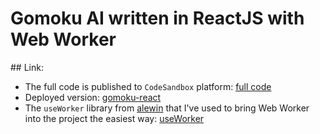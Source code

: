 <h1> Gomoku AI written in ReactJS with Web Worker </h1>
## Link:

* The full code is published to `CodeSandbox` platform: [full code](https://codesandbox.io/s/gomoku-react-7lwz1)
* Deployed version: [gomoku-react](https://7lwz1.csb.app/)
* The `useWorker` library from [alewin](https://github.com/alewin) that I've used to bring Web Worker into the project the easiest way: [useWorker](https://github.com/alewin/useWorker) 
